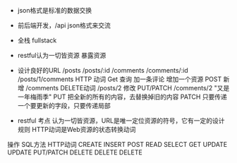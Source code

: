 - json格式是标准的数据交换
- 前后端开发，/api json格式来交流
- 全栈 fullstack

- restful认为一切皆资源
暴露资源
- 设计良好的URL
  /posts
  /posts/:id
  /comments
  /comments/:id
  /posts/1/comments
HTTP 动词
  Get 查询
  加一条评论  增加一个资源
  POST 新增  /comments
  DELETE动词  /posts/2
  修改 PUT/PATCH  /comments/2  "又是一年梅雨季"
    PUT 把全新的所有的内容，去替换掉旧的内容
    PATCH 只要传递一个要更新的字段，只要传递局部

- restful 考点
  认为一切皆资源，URL是唯一定位资源的符号，它有一定的设计规则
  HTTP动词是Web资源的状态转换动词

操作      SQL方法   HTTP动词
CREATE    INSERT    POST
READ      SELECT    GET
UPDATE    UPDATE    PUT/PATCH
DELETE    DELETE    DELETE
